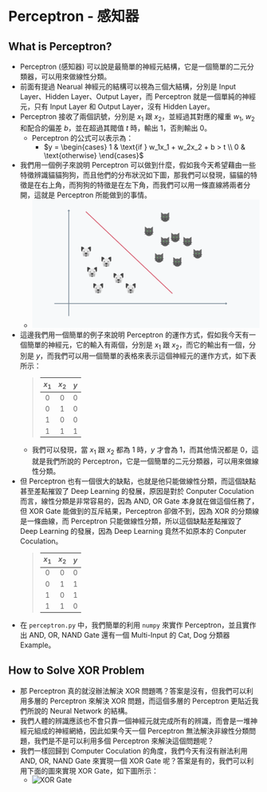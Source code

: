# Perceptron - 感知器

## What is Perceptron?
* Perceptron (感知器) 可以說是最簡單的神經元結構，它是一個簡單的二元分類器，可以用來做線性分類。
* 前面有提過 Nearual 神經元的結構可以視為三個大結構，分別是 Input Layer、Hidden Layer、Output Layer，而 Perceptron 就是一個單純的神經元，只有 Input Layer 和 Output Layer，沒有 Hidden Layer。
* Perceptron 接收了兩個訊號，分別是 $x_1$ 跟 $x_2$，並經過其對應的權重 $w_1$, $w_2$ 和配合的偏差 $b$，並在超過其閥值 $t$ 時，輸出 1，否則輸出 0。
  * Perceptron 的公式可以表示為：
    * $y = \begin{cases} 1 & \text{if } w_1x_1 + w_2x_2 + b > t \\ 0 & \text{otherwise} \end{cases}$
* 我們用一個例子來說明 Perceptron 可以做到什麼，假如我今天希望藉由一些特徵辨識貓貓狗狗，而且他們的分布狀況如下圖，那我們可以發現，貓貓的特徵是在右上角，而狗狗的特徵是在左下角，而我們可以用一條直線將兩者分開，這就是 Perceptron 所能做到的事情。
  * ![Perceptron](../images/perceptron.png)
* 這邊我們用一個簡單的例子來說明 Perceptron 的運作方式，假如我今天有一個簡單的神經元，它的輸入有兩個，分別是 $x_1$ 跟 $x_2$，而它的輸出有一個，分別是 $y$，而我們可以用一個簡單的表格來表示這個神經元的運作方式，如下表所示：
  > | $x_1$ | $x_2$ |  $y$  |
  > | :---: | :---: | :---: |
  > |   0   |   0   |   0   |
  > |   0   |   1   |   0   |
  > |   1   |   0   |   0   |
  > |   1   |   1   |   1   |
  * 我們可以發現，當 $x_1$ 跟 $x_2$ 都為 1 時，$y$ 才會為 1，而其他情況都是 0，這就是我們所說的 Perceptron，它是一個簡單的二元分類器，可以用來做線性分類。
* 但 Perceptron 也有一個很大的缺點，也就是他只能做線性分類，而這個缺點甚至差點摧毀了 Deep Learning 的發展，原因是對於 Conputer Coculation 而言，線性分類是非常容易的，因為 AND, OR Gate 本身就在做這個任務了，但 XOR Gate 能做到的互斥結果，Perceptron 卻做不到，因為 XOR 的分類線是一條曲線，而 Perceptron 只能做線性分類，所以這個缺點差點摧毀了 Deep Learning 的發展，因為 Deep Learning 竟然不如原本的 Conputer Coculation。
  > | $x_1$ | $x_2$ |  $y$  |
  > | :---: | :---: | :---: |
  > |   0   |   0   |   0  |
  > |   0   |   1   |   1  |
  > |   1   |   0   |   1  |
  > |   1   |   1   |   0  |
* 在 `perceptron.py` 中，我們簡單的利用 `numpy` 來實作 Perceptron，並且實作出 AND, OR, NAND Gate 還有一個 Multi-Input 的 Cat, Dog 分類器 Example。

## How to Solve XOR Problem

* 那 Perceptron 真的就沒辦法解決 XOR 問題嗎？答案是沒有，但我們可以利用多層的 Perceptron 來解決 XOR 問題，而這個多層的 Perceptron 更貼近我們所說的 Neural Network 的結構。
* 我們人體的辨識應該也不會只靠一個神經元就完成所有的辨識，而會是一堆神經元組成的神經網絡，因此如果今天一個 Perceptron 無法解決非線性分類問題，我們是不是可以利用多個 Perceptron 來解決這個問題呢？
* 我們一樣回歸到 Computer Coculation 的角度，我們今天有沒有辦法利用 AND, OR, NAND Gate 來實現一個 XOR Gate 呢？答案是有的，我們可以利用下面的圖來實現 XOR Gate，如下圖所示：
  * ![XOR Gate](../images/xor_gate.png)
